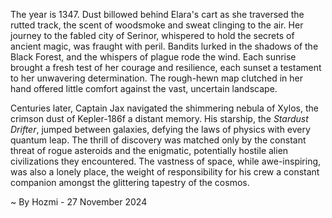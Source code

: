 
The year is 1347.  Dust billowed behind Elara's cart as she traversed the rutted track, the scent of woodsmoke and sweat clinging to the air.  Her journey to the fabled city of  Serinor, whispered to hold the secrets of ancient magic, was fraught with peril. Bandits lurked in the shadows of the Black Forest, and the whispers of plague rode the wind.  Each sunrise brought a fresh test of her courage and resilience, each sunset a testament to her unwavering determination.  The rough-hewn map clutched in her hand offered little comfort against the vast, uncertain landscape.

Centuries later, Captain Jax navigated the shimmering nebula of Xylos, the crimson dust of Kepler-186f a distant memory.  His starship, the *Stardust Drifter*, jumped between galaxies, defying the laws of physics with every quantum leap.  The thrill of discovery was matched only by the constant threat of rogue asteroids and the enigmatic, potentially hostile alien civilizations they encountered.  The vastness of space, while awe-inspiring, was also a lonely place, the weight of responsibility for his crew a constant companion amongst the glittering tapestry of the cosmos.

~ By Hozmi - 27 November 2024
